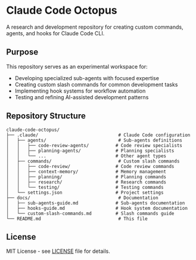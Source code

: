 # Claude Code Octopus

A research and development repository for creating custom commands, agents, and hooks for Claude Code CLI.

## Purpose

This repository serves as an experimental workspace for:
- Developing specialized sub-agents with focused expertise
- Creating custom slash commands for common development tasks  
- Implementing hook systems for workflow automation
- Testing and refining AI-assisted development patterns

## Repository Structure

```
claude-code-octopus/
├── .claude/                              # Claude Code configuration
│   ├── agents/                           # Sub-agents definitions
│   │   ├── code-review-agents/          # Code review specialists
│   │   ├── planning-agents/             # Planning specialists  
│   │   └── ...                          # Other agent types
│   ├── commands/                         # Custom slash commands
│   │   ├── code-review/                 # Code review commands
│   │   ├── context-memory/              # Memory management
│   │   ├── planning/                    # Planning commands
│   │   ├── research/                    # Research commands
│   │   └── testing/                     # Testing commands
│   └── settings.json                    # Project settings
├── docs/                                 # Documentation
│   ├── sub-agents-guide.md              # Sub-agents documentation
│   ├── hooks-guide.md                   # Hook system documentation
│   └── custom-slash-commands.md         # Slash commands guide
└── README.md                             # This file
```

## License

MIT License - see [LICENSE](LICENSE) file for details.